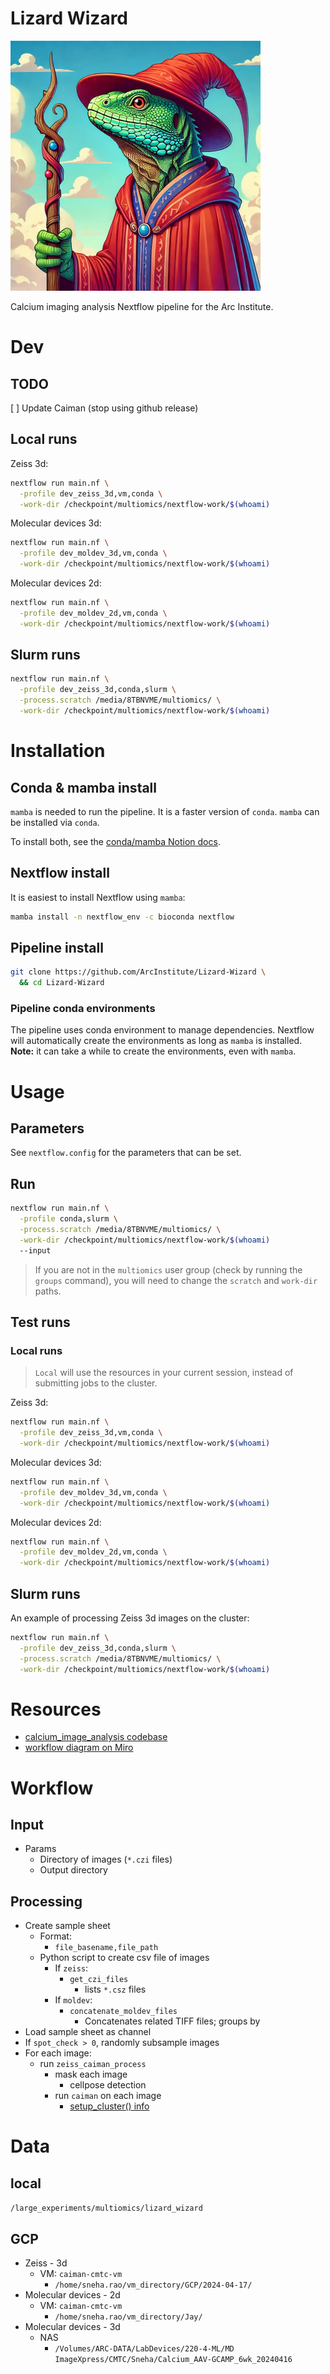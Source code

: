 Lizard Wizard
=============

<img src="./img/lizard-wizard.png" alt="drawing" width="400"/>

Calcium imaging analysis Nextflow pipeline for the Arc Institute.

# Dev

## TODO

[ ] Update Caiman (stop using github release)

## Local runs

Zeiss 3d:

```bash
nextflow run main.nf \
  -profile dev_zeiss_3d,vm,conda \
  -work-dir /checkpoint/multiomics/nextflow-work/$(whoami)
```

Molecular devices 3d:

```bash
nextflow run main.nf \
  -profile dev_moldev_3d,vm,conda \
  -work-dir /checkpoint/multiomics/nextflow-work/$(whoami)
```

Molecular devices 2d:

```bash
nextflow run main.nf \
  -profile dev_moldev_2d,vm,conda \
  -work-dir /checkpoint/multiomics/nextflow-work/$(whoami)
```

## Slurm runs

```bash
nextflow run main.nf \
  -profile dev_zeiss_3d,conda,slurm \
  -process.scratch /media/8TBNVME/multiomics/ \
  -work-dir /checkpoint/multiomics/nextflow-work/$(whoami)
```

# Installation

## Conda & mamba install

`mamba` is needed to run the pipeline. It is a faster version of `conda`. `mamba` can be installed via `conda`. 

To install both, see the [conda/mamba Notion docs](https://www.notion.so/arcinstitute/Conda-Mamba-8106bed9553d46cca1af4e10f486bec2).

## Nextflow install

It is easiest to install Nextflow using `mamba`:

```bash
mamba install -n nextflow_env -c bioconda nextflow
```

## Pipeline install

```bash
git clone https://github.com/ArcInstitute/Lizard-Wizard \
  && cd Lizard-Wizard
```

### Pipeline conda environments 

The pipeline uses conda environment to manage dependencies. 
Nextflow will automatically create the environments as long as `mamba` is installed.
**Note:** it can take a while to create the environments, even with `mamba`.


# Usage

## Parameters 

See `nextflow.config` for the parameters that can be set.

## Run

```bash
nextflow run main.nf \
  -profile conda,slurm \
  -process.scratch /media/8TBNVME/multiomics/ \
  -work-dir /checkpoint/multiomics/nextflow-work/$(whoami)
  --input 
```

> If you are not in the `multiomics` user group (check by running the `groups` command), 
> you will need to change the `scratch` and `work-dir` paths.

## Test runs

### Local runs 

> `Local` will use the resources in your current session, instead of submitting jobs to the cluster.

Zeiss 3d:

```bash
nextflow run main.nf \
  -profile dev_zeiss_3d,vm,conda \
  -work-dir /checkpoint/multiomics/nextflow-work/$(whoami)
```

Molecular devices 3d:

```bash
nextflow run main.nf \
  -profile dev_moldev_3d,vm,conda \
  -work-dir /checkpoint/multiomics/nextflow-work/$(whoami)
```

Molecular devices 2d:

```bash
nextflow run main.nf \
  -profile dev_moldev_2d,vm,conda \
  -work-dir /checkpoint/multiomics/nextflow-work/$(whoami)
```

## Slurm runs

An example of processing Zeiss 3d images on the cluster:

```bash
nextflow run main.nf \
  -profile dev_zeiss_3d,conda,slurm \
  -process.scratch /media/8TBNVME/multiomics/ \
  -work-dir /checkpoint/multiomics/nextflow-work/$(whoami)
```


# Resources

* [calcium_image_analysis codebase](https://github.com/ArcInstitute/calcium_image_analysis)
* [workflow diagram on Miro](https://miro.com/welcomeonboard/SVJGR3Z3QzVqYUFrdWN4RWxqTG9kYXd5d0UwcDZBdXlOMzVlO[…]1RU4wanwzNDU4NzY0NTkzMTk5MTQwMzg4fDI=?share_link_id=667093308277)

# Workflow

## Input

* Params
  * Directory of images (`*.czi` files)
  * Output directory

## Processing

* Create sample sheet
  * Format: 
    * `file_basename,file_path`
  * Python script to create csv file of images
    * If `zeiss`: 
      * `get_czi_files`
        * lists `*.csz` files
    * If `moldev`: 
      * `concatenate_moldev_files`
        * Concatenates related TIFF files; groups by 
* Load sample sheet as channel
* If `spot_check > 0`, randomly subsample images
* For each image:
  * run `zeiss_caiman_process` 
    * mask each image
      * cellpose detection
    * run `caiman` on each image
      * [setup_cluster() info](https://github.com/flatironinstitute/CaImAn/blob/e7e86411e80639c81d8ea58026660913739704f7/docs/source/Getting_Started.rst#cluster-setup-and-shutdown)
  

# Data 

## local

`/large_experiments/multiomics/lizard_wizard`

## GCP

* Zeiss - 3d
  * VM: `caiman-cmtc-vm`
    * `/home/sneha.rao/vm_directory/GCP/2024-04-17/`
* Molecular devices - 2d
  * VM: `caiman-cmtc-vm`
    * `/home/sneha.rao/vm_directory/Jay/`
* Molecular devices - 3d
  * NAS
    * `/Volumes/ARC-DATA/LabDevices/220-4-ML/MD ImageXpress/CMTC/Sneha/Calcium_AAV-GCAMP_6wk_20240416`

